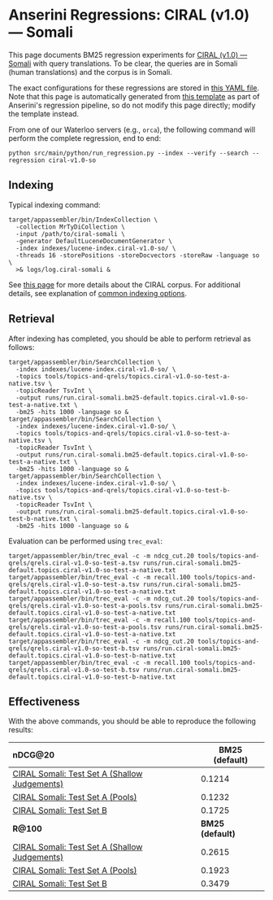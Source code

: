 # Anserini Regressions: CIRAL (v1.0) &mdash; Somali

This page documents BM25 regression experiments for [CIRAL (v1.0) &mdash; Somali](https://github.com/ciralproject/ciral) with query translations. To be clear, the queries are in Somali (human translations) and the corpus is in Somali.

The exact configurations for these regressions are stored in [this YAML file](../../src/main/resources/regression/ciral-v1.0-so.yaml).
Note that this page is automatically generated from [this template](../../src/main/resources/docgen/templates/ciral-v1.0-so.template) as part of Anserini's regression pipeline, so do not modify this page directly; modify the template instead.

From one of our Waterloo servers (e.g., `orca`), the following command will perform the complete regression, end to end:

```
python src/main/python/run_regression.py --index --verify --search --regression ciral-v1.0-so
```

## Indexing

Typical indexing command:

```
target/appassembler/bin/IndexCollection \
  -collection MrTyDiCollection \
  -input /path/to/ciral-somali \
  -generator DefaultLuceneDocumentGenerator \
  -index indexes/lucene-index.ciral-v1.0-so/ \
  -threads 16 -storePositions -storeDocvectors -storeRaw -language so \
  >& logs/log.ciral-somali &
```

See [this page](https://github.com/ciralproject/ciral) for more details about the CIRAL corpus.
For additional details, see explanation of [common indexing options](../../docs/common-indexing-options.md).

## Retrieval

After indexing has completed, you should be able to perform retrieval as follows:

```
target/appassembler/bin/SearchCollection \
  -index indexes/lucene-index.ciral-v1.0-so/ \
  -topics tools/topics-and-qrels/topics.ciral-v1.0-so-test-a-native.tsv \
  -topicReader TsvInt \
  -output runs/run.ciral-somali.bm25-default.topics.ciral-v1.0-so-test-a-native.txt \
  -bm25 -hits 1000 -language so &
target/appassembler/bin/SearchCollection \
  -index indexes/lucene-index.ciral-v1.0-so/ \
  -topics tools/topics-and-qrels/topics.ciral-v1.0-so-test-a-native.tsv \
  -topicReader TsvInt \
  -output runs/run.ciral-somali.bm25-default.topics.ciral-v1.0-so-test-a-native.txt \
  -bm25 -hits 1000 -language so &
target/appassembler/bin/SearchCollection \
  -index indexes/lucene-index.ciral-v1.0-so/ \
  -topics tools/topics-and-qrels/topics.ciral-v1.0-so-test-b-native.tsv \
  -topicReader TsvInt \
  -output runs/run.ciral-somali.bm25-default.topics.ciral-v1.0-so-test-b-native.txt \
  -bm25 -hits 1000 -language so &
```

Evaluation can be performed using `trec_eval`:

```
target/appassembler/bin/trec_eval -c -m ndcg_cut.20 tools/topics-and-qrels/qrels.ciral-v1.0-so-test-a.tsv runs/run.ciral-somali.bm25-default.topics.ciral-v1.0-so-test-a-native.txt
target/appassembler/bin/trec_eval -c -m recall.100 tools/topics-and-qrels/qrels.ciral-v1.0-so-test-a.tsv runs/run.ciral-somali.bm25-default.topics.ciral-v1.0-so-test-a-native.txt
target/appassembler/bin/trec_eval -c -m ndcg_cut.20 tools/topics-and-qrels/qrels.ciral-v1.0-so-test-a-pools.tsv runs/run.ciral-somali.bm25-default.topics.ciral-v1.0-so-test-a-native.txt
target/appassembler/bin/trec_eval -c -m recall.100 tools/topics-and-qrels/qrels.ciral-v1.0-so-test-a-pools.tsv runs/run.ciral-somali.bm25-default.topics.ciral-v1.0-so-test-a-native.txt
target/appassembler/bin/trec_eval -c -m ndcg_cut.20 tools/topics-and-qrels/qrels.ciral-v1.0-so-test-b.tsv runs/run.ciral-somali.bm25-default.topics.ciral-v1.0-so-test-b-native.txt
target/appassembler/bin/trec_eval -c -m recall.100 tools/topics-and-qrels/qrels.ciral-v1.0-so-test-b.tsv runs/run.ciral-somali.bm25-default.topics.ciral-v1.0-so-test-b-native.txt
```

## Effectiveness

With the above commands, you should be able to reproduce the following results:

| **nDCG@20**                                                                                                  | **BM25 (default)**|
|:-------------------------------------------------------------------------------------------------------------|-----------|
| [CIRAL Somali: Test Set A (Shallow Judgements)](https://huggingface.co/datasets/CIRAL/ciral)                 | 0.1214    |
| [CIRAL Somali: Test Set A (Pools)](https://huggingface.co/datasets/CIRAL/ciral)                              | 0.1232    |
| [CIRAL Somali: Test Set B](https://huggingface.co/datasets/CIRAL/ciral)                                      | 0.1725    |
| **R@100**                                                                                                    | **BM25 (default)**|
| [CIRAL Somali: Test Set A (Shallow Judgements)](https://huggingface.co/datasets/CIRAL/ciral)                 | 0.2615    |
| [CIRAL Somali: Test Set A (Pools)](https://huggingface.co/datasets/CIRAL/ciral)                              | 0.1923    |
| [CIRAL Somali: Test Set B](https://huggingface.co/datasets/CIRAL/ciral)                                      | 0.3479    |
